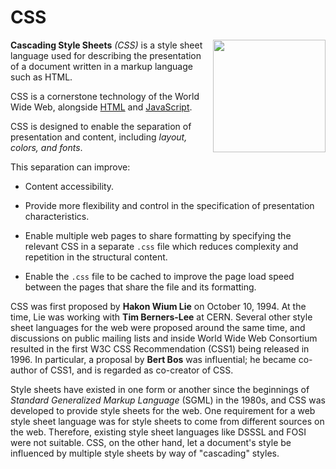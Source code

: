 # CSS



<img align="right" width="180" src="https://upload.wikimedia.org/wikipedia/commons/d/d5/CSS3_logo_and_wordmark.svg">



**Cascading Style Sheets** _(CSS)_ is a style sheet language used for describing the presentation of a document written in a markup language such as HTML.

CSS is a cornerstone technology of the World Wide Web, alongside [HTML](/wiki/HTML) and [JavaScript](/wiki/JavaScript).



CSS is designed to enable the separation of presentation and content, including _layout, colors, and fonts_. 



This separation can improve:



* Content accessibility.



* Provide more flexibility and control in the specification of presentation characteristics.



* Enable multiple web pages to share formatting by specifying the relevant CSS in a separate `.css` file which reduces complexity and repetition in the structural content.



* Enable the `.css` file to be cached to improve the page load speed between the pages that share the file and its formatting.



CSS was first proposed by **Hakon Wium Lie** on October 10, 1994. At the time, Lie was working with **Tim Berners-Lee** at CERN. Several other style sheet languages for the web were proposed around the same time, and discussions on public mailing lists and inside World Wide Web Consortium resulted in the first W3C CSS Recommendation (CSS1) being released in 1996. In particular, a proposal by **Bert Bos** was influential; he became co-author of CSS1, and is regarded as co-creator of CSS.



Style sheets have existed in one form or another since the beginnings of _Standard Generalized Markup Language_ (SGML) in the 1980s, and CSS was developed to provide style sheets for the web. One requirement for a web style sheet language was for style sheets to come from different sources on the web. Therefore, existing style sheet languages like DSSSL and FOSI were not suitable. CSS, on the other hand, let a document's style be influenced by multiple style sheets by way of "cascading" styles.